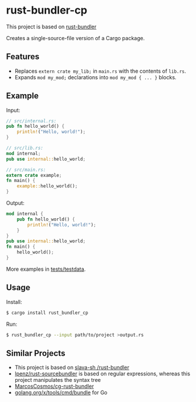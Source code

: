 # rust-bundler-cp

This project is based on [rust-bundler](https://github.com/slava-sh/rust-bundler/)

Creates a single-source-file version of a Cargo package.

## Features

* Replaces `extern crate my_lib;` in `main.rs` with the contents of `lib.rs`.
* Expands `mod my_mod;` declarations into `mod my_mod { ... }` blocks.

## Example

Input:
```rust
// src/internal.rs:
pub fn hello_world() {
    println!("Hello, world!");
}

// src/lib.rs:
mod internal;
pub use internal::hello_world;

// src/main.rs:
extern crate example;
fn main() {
    example::hello_world();
}
```

Output:
```rust
mod internal {
    pub fn hello_world() {
        println!("Hello, world!");
    }
}
pub use internal::hello_world;
fn main() {
    hello_world();
}
```

More examples in [tests/testdata](https://github.com/slava-sh/rust-bundler/tree/master/tests/testdata).

## Usage

Install:
```sh
$ cargo install rust_bundler_cp
```

Run:
```sh
$ rust_bundler_cp --input path/to/project >output.rs
```



## Similar Projects
* This project is based on [slava-sh /rust-bundler](https://github.com/slava-sh/rust-bundler)
* [lpenz/rust-sourcebundler](https://github.com/lpenz/rust-sourcebundler)
  is based on regular expressions, whereas this project manipulates the syntax tree
* [MarcosCosmos/cg-rust-bundler](https://github.com/MarcosCosmos/cg-rust-bundler)
* [golang.org/x/tools/cmd/bundle](https://godoc.org/golang.org/x/tools/cmd/bundle) for Go
